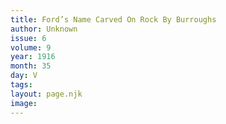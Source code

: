 ```yaml
---
title: Ford’s Name Carved On Rock By Burroughs
author: Unknown
issue: 6
volume: 9
year: 1916
month: 35
day: V
tags:
layout: page.njk
image:
---
```



